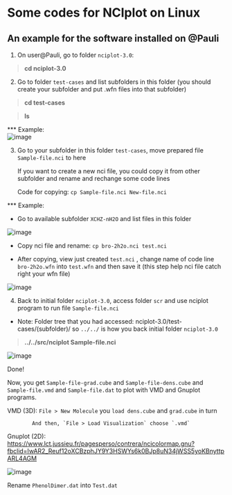 # Some codes for NCIplot on Linux

## An example for the software installed on @Pauli

1. On user@Pauli, go to folder `nciplot-3.0`:

> **cd nciplot-3.0**

2. Go to folder `test-cases` and list subfolders in this folder (you should create your subfolder and put .wfn files into that subfolder)

> **cd test-cases**

> **ls**

*** Example: <br> ![image](https://user-images.githubusercontent.com/69685019/165224134-04286a8b-e700-4491-ba7f-b90dd33ec6cc.png)

3. Go to your subfolder in this folder `test-cases`, move prepared file `Sample-file.nci` to here

   If you want to create a new nci file, you could copy it from other subfolder and rename and rechange some code lines<br>
    
   Code for copying: `cp Sample-file.nci New-file.nci` 

*** Example: 

* Go to available subfolder `XCHZ-nH2O` and list files in this folder

![image](https://user-images.githubusercontent.com/69685019/165229835-deac90a0-5eac-4529-b5f6-9382f98286a3.png)

* Copy nci file and rename: `cp bro-2h2o.nci test.nci`

* After copying, view just created `test.nci` , change name of code line `bro-2h2o.wfn` into `test.wfn` and then save it (this step help nci file catch right your wfn file)

![image](https://user-images.githubusercontent.com/69685019/165256043-2d159ab1-b8c2-47df-b13d-26aa38033a4e.png)

4. Back to initial folder `nciplot-3.0`, access folder `scr` and use nciplot program to run file `Sample-file.nci`

* Note: Folder tree that you had accessed: nciplot-3.0/test-cases/(subfolder)/ so `../../` is how you back initial folder `nciplot-3.0`

> **../../src/nciplot Sample-file.nci**

![image](https://user-images.githubusercontent.com/69685019/165256748-48336d6c-8eef-4514-87bc-7b79ef57b62a.png)

Done!

Now, you get `Sample-file-grad.cube` and `Sample-file-dens.cube` and `Sample-file.vmd` and `Sample-file.dat` to plot with VMD and Gnuplot programs.

VMD (3D):  `File > New Molecule` you `load dens.cube` and `grad.cube` in turn

            And then, `File > Load Visualization` choose `.vmd` 
            
Gnuplot (2D): https://www.lct.jussieu.fr/pagesperso/contrera/ncicolormap.gnu?fbclid=IwAR2_Reuf12oXCBzphJY9Y3HSWYs6k0BJp8uN34jWSS5yoKBnyttpARL4AGM

![image](https://user-images.githubusercontent.com/69685019/165281949-4806ea8a-b54e-43d5-b8f6-95747ea3f47c.png)

Rename `PhenolDimer.dat` into `Test.dat`
